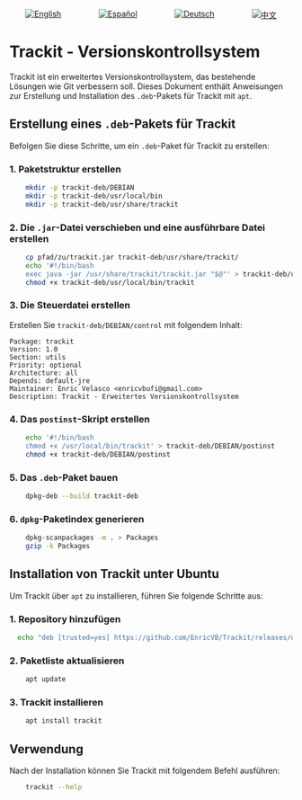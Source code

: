 
<p align="center" style="display: flex; justify-content: space-around; gap: 10px;">
  <a href="https://github.com/EnricVB/Trackit/tree/master/docs/README_en.md">
    <img src="https://img.shields.io/badge/lang-en-red.svg" alt="English">
  </a>
  <a href="https://github.com/EnricVB/Trackit/tree/master/docs/README_es.md">
    <img src="https://img.shields.io/badge/lang-es-yellow.svg" alt="Español">
  </a>
  <a href="https://github.com/EnricVB/Trackit/tree/master/docs/README_de.md">
    <img src="https://img.shields.io/badge/lang-de-blue.svg" alt="Deutsch">
  </a>
  <a href="https://github.com/EnricVB/Trackit/tree/master/docs/README_zh.md">
    <img src="https://img.shields.io/badge/lang-zh--cn-orange.svg" alt="中文">
  </a>
</p>

# Trackit - Versionskontrollsystem

Trackit ist ein erweitertes Versionskontrollsystem, das bestehende Lösungen wie Git verbessern soll. Dieses Dokument enthält Anweisungen zur Erstellung und Installation des `.deb`-Pakets für Trackit mit `apt`.

## Erstellung eines `.deb`-Pakets für Trackit

Befolgen Sie diese Schritte, um ein `.deb`-Paket für Trackit zu erstellen:

### 1. Paketstruktur erstellen
```bash
    mkdir -p trackit-deb/DEBIAN
    mkdir -p trackit-deb/usr/local/bin
    mkdir -p trackit-deb/usr/share/trackit
```

### 2. Die `.jar`-Datei verschieben und eine ausführbare Datei erstellen
```bash
    cp pfad/zu/trackit.jar trackit-deb/usr/share/trackit/
    echo '#!/bin/bash
    exec java -jar /usr/share/trackit/trackit.jar "$@"' > trackit-deb/usr/local/bin/trackit
    chmod +x trackit-deb/usr/local/bin/trackit
```

### 3. Die Steuerdatei erstellen
Erstellen Sie `trackit-deb/DEBIAN/control` mit folgendem Inhalt:
```
Package: trackit
Version: 1.0
Section: utils
Priority: optional
Architecture: all
Depends: default-jre
Maintainer: Enric Velasco <enricvbufi@gmail.com>
Description: Trackit - Erweitertes Versionskontrollsystem
```

### 4. Das `postinst`-Skript erstellen
```bash
    echo '#!/bin/bash
    chmod +x /usr/local/bin/trackit' > trackit-deb/DEBIAN/postinst
    chmod +x trackit-deb/DEBIAN/postinst
```

### 5. Das `.deb`-Paket bauen
```bash
    dpkg-deb --build trackit-deb
```

### 6. `dpkg`-Paketindex generieren
```bash
    dpkg-scanpackages -m . > Packages
    gzip -k Packages
```

## Installation von Trackit unter Ubuntu

Um Trackit über `apt` zu installieren, führen Sie folgende Schritte aus:

### 1. Repository hinzufügen
```bash
  echo "deb [trusted=yes] https://github.com/EnricVB/Trackit/releases/download/VERSION_TO_DOWNLOAD ./" | tee /etc/apt/sources.list.d/trackit.list
```

### 2. Paketliste aktualisieren
```bash
    apt update
```

### 3. Trackit installieren
```bash
    apt install trackit
```

## Verwendung
Nach der Installation können Sie Trackit mit folgendem Befehl ausführen:
```bash
    trackit --help
```
